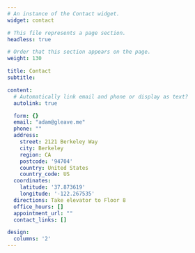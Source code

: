 ```yaml
---
# An instance of the Contact widget.
widget: contact

# This file represents a page section.
headless: true

# Order that this section appears on the page.
weight: 130

title: Contact
subtitle:

content:
  # Automatically link email and phone or display as text?
  autolink: true

  form: {}
  email: "adam@gleave.me"
  phone: ""
  address:
    street: 2121 Berkeley Way
    city: Berkeley
    region: CA
    postcode: '94704'
    country: United States
    country_code: US
  coordinates:
    latitude: '37.873619'
    longitude: '-122.267535'
  directions: Take elevator to Floor 8
  office_hours: []
  appointment_url: ""
  contact_links: []

design:
  columns: '2'
---
```


